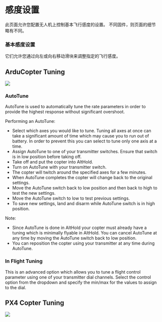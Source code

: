 # 感度设置

此页面允许您配置无人机上控制基本飞行感度的设置。 不同固件，则页面的细节略有不同。

### 基本感度设置

它们允许您通过向左或向右移动滑块来调整指定的飞行感度。

## ArduCopter Tuning

![](APMTuningCopter.jpg)

### AutoTune

AutoTune is used to automatically tune the rate parameters in order to provide the highest response without significant overshoot.

Performing an AutoTune:

* Select which axes you would like to tune. Tuning all axes at once can take a significant amount of time which may cause you to run out of battery. In order to prevent this you can select to tune only one axis at a time. 
* Assign AutoTune to one of your transmitter switches. Ensure that switch is in low position before taking off.
* Take off and put the copter into AltHold.
* Turn on AutoTune with your transmitter switch.
* The copter will twitch around the specified axes for a few minutes.
* When AutoTune completes the copter will change back to the original settings.
* Move the AutoTune switch back to low position and then back to high to test the new settings.
* Move the AutoTune switch to low to test previous settings.
* To save new settings, land and disarm while AutoTune switch is in high position.

Note:

* Since AutoTune is done in AltHold your copter must already have a tuning which is minimally flyable in AltHold.
You can cancel AutoTune at any time by moving the AutoTune switch back to low position.
* You can reposition the copter using your transmitter at any time during AutoTune.

### In Flight Tuning

This is an advanced option which allows you to tune a flight control parameter using one of your transmitter dial channels. Select the control option from the dropdown and specify the min/max for the values to assign to the dial.

## PX4 Copter Tuning

![](PX4TuningCopter.jpg)